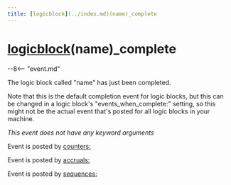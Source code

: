 ```yaml
---
title: [logicblock](../index.md)(name)_complete
---
```


# [logicblock](../index.md)(name)_complete


--8<-- "event.md"

The logic block called "name" has just been completed.

Note that this is the default completion event for logic blocks, but
this can be changed in a logic block's "events_when_complete:"
setting, so this might not be the actual event that's posted for all
logic blocks in your machine.

*This event does not have any keyword arguments*

Event is posted by [counters:](../config/counters.md)

Event is posted by [accruals:](../config/accruals.md)

Event is posted by [sequences:](../config/sequences.md)
